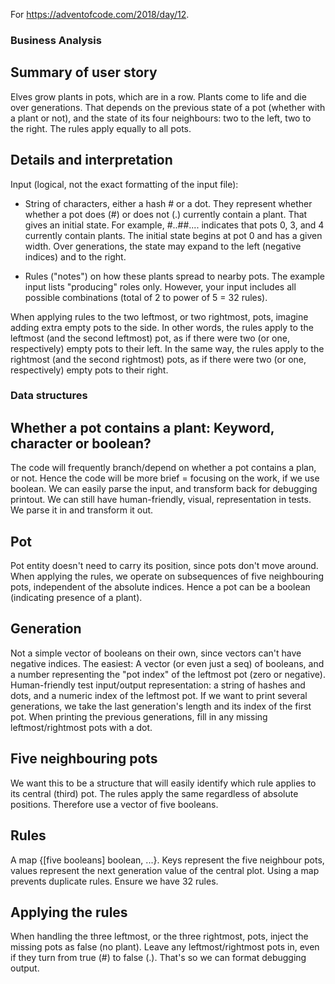 For https://adventofcode.com/2018/day/12.

### Business Analysis
## Summary of user story
Elves grow plants in pots, which are in a row. Plants come to life and die over generations. That depends on the previous state of a pot (whether with a plant or not), and the state of its four neighbours: two to the left, two to the right. The rules apply equally to all pots.

## Details and interpretation
Input (logical, not the exact formatting of the input file):
- String of characters, either a hash # or a dot. They represent whether whether a pot does (#) or does not (.) currently contain a plant. That gives an initial state. For example, #..##.... indicates that pots 0, 3, and 4 currently contain plants.
The initial state begins at pot 0 and has a given width. Over generations, the state may expand to the left (negative indices) and to the right.

- Rules ("notes") on how these plants spread to nearby pots.
The example input lists "producing" roles only. However, your input includes all possible combinations (total of 2 to power of 5 = 32 rules).

When applying rules to the two leftmost, or two rightmost, pots, imagine adding extra empty pots to the side. In other words, the rules apply to the leftmost (and the second leftmost) pot, as if there were two (or one, respectively) empty pots to their left. In the same way, the rules apply to the rightmost (and the second rightmost) pots, as if there were two (or one, respectively) empty pots to their right.

### Data structures
## Whether a pot contains a plant: Keyword, character or boolean?
The code will frequently branch/depend on whether a pot contains a plan, or not. Hence the code will be more brief = focusing on the work, if we use boolean. We can easily parse the input, and transform back for debugging printout.
We can still have human-friendly, visual, representation in tests. We parse it in and transform it out.

## Pot
Pot entity doesn't need to carry its position, since pots don't move around. When applying the rules, we operate on subsequences of five neighbouring pots, independent of the absolute indices. Hence a pot can be a boolean (indicating presence of a plant).

## Generation
Not a simple vector of booleans on their own, since vectors can't have negative indices.
The easiest: A vector (or even just a seq) of booleans, and a number representing the "pot index" of the leftmost pot (zero or negative).
Human-friendly test input/output representation: a string of hashes and dots, and a numeric index of the leftmost pot. If we want to print several generations, we take the last generation's length and its index of the first pot. When printing the previous generations, fill in any missing leftmost/rightmost pots with a dot.

## Five neighbouring pots
We want this to be a structure that will easily identify which rule applies to its central (third) pot. The rules apply the same regardless of absolute positions. Therefore use a vector of five booleans.

## Rules
A map {[five booleans] boolean, ...}. Keys represent the five neighbour pots, values represent the next generation value of the central plot.
Using a map prevents duplicate rules.
Ensure we have 32 rules.

## Applying the rules
When handling the three leftmost, or the three rightmost, pots, inject the missing pots as false (no plant).
Leave any leftmost/rightmost pots in, even if they turn from true (#) to false (.). That's so we can format debugging output.

